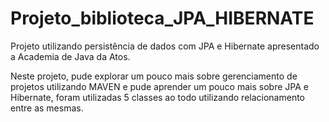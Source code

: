 # Projeto_biblioteca_JPA_HIBERNATE
Projeto utilizando persistência de dados com JPA e Hibernate apresentado a Academia de Java da Atos.

Neste projeto, pude explorar um pouco mais sobre gerenciamento de projetos utilizando MAVEN e pude aprender um pouco mais sobre JPA e Hibernate, foram utilizadas 5 classes ao todo utilizando relacionamento entre as mesmas.

